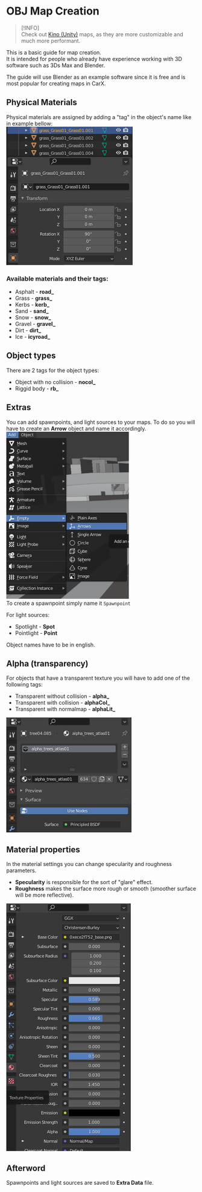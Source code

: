 ﻿# OBJ Map Creation

> [!INFO]  
> Check out [Kino (Unity)](MapsKinoInfo.md) maps, as they are more customizable and much more performant.

This is a basic guide for map creation.  
It is intended for people who already have experience working with 3D software such as 3Ds Max and Blender.

The guide will use Blender as an example software since it is free and is most popular for creating maps in CarX.

## Physical Materials

Physical materials are assigned by adding a "tag" in the object's name like in example bellow:  
![obj_map_physical_materials](../Images/Maps/obj_map_physical_materials.png)
### Available materials and their tags:
* Asphalt - **road_**  
* Grass - **grass_**  
* Kerbs - **kerb_**  
* Sand - **sand_**  
* Snow - **snow_**  
* Gravel - **gravel_**  
* Dirt - **dirt_**  
* Ice - **icyroad_**

## Object types
There are 2 tags for the object types:  
* Object with no collision - **nocol_**
* Riggid body - **rb_**

## Extras
You can add spawnpoints, and light sources to your maps. To do so you will have to create an **Arrow** object and name it accordingly.  
![obj_map_arrows](../Images/Maps/obj_map_arrows.png)  
To create a spawnpoint simply name it `Spawnpoint`

For light sources:  
* Spotlight - **Spot**  
* Pointlight - **Point**

Object names have to be in english.

## Alpha (transparency)
For objects that have a transparent texture you will have to add one of the following tags:  
* Transparent without collision - **alpha_**  
* Transparent with collision - **alphaCol_**  
* Transparent with normalmap - **alphaLit_**

![obj_map_alpha](../Images/Maps/obj_map_alpha.png)

## Material properties
In the material settings you can change specularity and roughness parameters.  
* **Specularity** is responsible for the sort of "glare" effect.   
* **Roughness** makes the surface more rough or smooth (smoother surface will be more reflective).

![obj_map_properties](../Images/Maps/obj_map_properties.png)

## Afterword
Spawnpoints and light sources are saved to **Extra Data** file.
